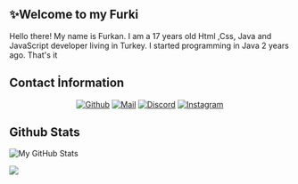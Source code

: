 <h2>✨Welcome to my Furki</h2>
<p>Hello there! My name is Furkan. I am a 17 years old Html ,Css, Java and JavaScript developer living in Turkey. I started programming in Java 2 years ago. That's it</p>
<h2>Contact İnformation</h2>

<div align=center>


[![Github](https://img.shields.io/badge/GitHub-100000?style=for-the-badge&logo=github&logoColor=white)](https://github.com/fu-w)
[![Mail](https://img.shields.io/badge/Gmail-D14836?style=for-the-badge&logo=gmail&logoColor=white)](mailto:sanctusfurkan@gmail.com)
[![Discord](https://img.shields.io/badge/Discord-D14836?style=for-the-badge&dc=stack-overflow&logoColor=white)](https://discord.gg/YvTYbM6QTn)
[![Instagram](https://img.shields.io/badge/Instagram-E4405F?style=for-the-badge&logo=instagram&logoColor=white)](https://www.instagram.com/furkangrns59)


  
</div>

<h2>Github Stats</h2>

![My GitHub Stats](https://github-readme-stats.vercel.app/api?username=fu-w&show_icons=true&theme=blue-green&count_private=true&include_all_commits=true&border_color=001F1E&text_color=09d672&icon_color=00C2C2&title_color=00F1E9&custom_title=My%20Stats)

![](https://komarev.com/ghpvc/?username=fu-w&label=Views&color=116262)
